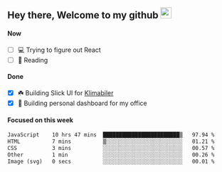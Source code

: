 ## Hey there, Welcome to my github <img src="https://media.giphy.com/media/hvRJCLFzcasrR4ia7z/giphy.gif" width="25px">

#### Now
- [ ] 💻 Trying to figure out React
- [ ] 📕 Reading

#### Done
- [x] ☘️ Building Slick UI for [Klimabiler](https://klimabiler.dk)
- [x] 🚀 Building personal dashboard for my office
 
 #### Focused on this week
<!--START_SECTION:waka-->

```txt
JavaScript    10 hrs 47 mins  ████████████████████████▒   97.94 %
HTML          7 mins          ▒░░░░░░░░░░░░░░░░░░░░░░░░   01.21 %
CSS           3 mins          ░░░░░░░░░░░░░░░░░░░░░░░░░   00.57 %
Other         1 min           ░░░░░░░░░░░░░░░░░░░░░░░░░   00.26 %
Image (svg)   0 secs          ░░░░░░░░░░░░░░░░░░░░░░░░░   00.01 %
```

<!--END_SECTION:waka-->

